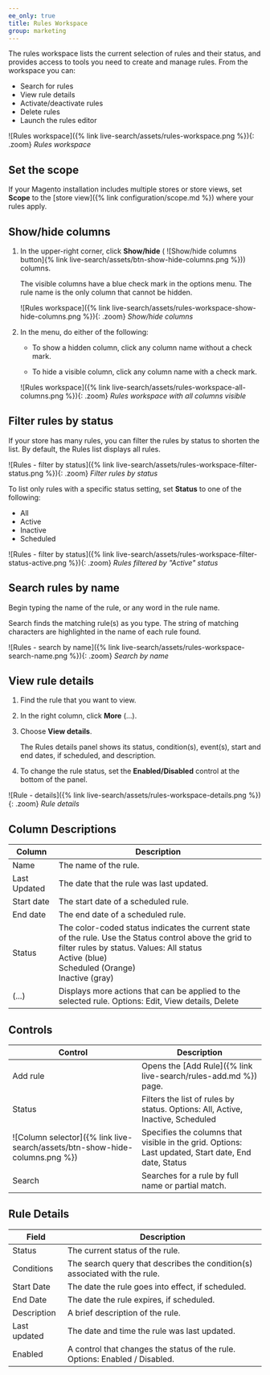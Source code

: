 ```yaml
---
ee_only: true
title: Rules Workspace
group: marketing
---
```


The rules workspace lists the current selection of rules and their status, and provides access to tools you need to create and manage rules. From the workspace you can:

- Search for rules
- View rule details
- Activate/deactivate rules
- Delete rules
- Launch the rules editor

![Rules workspace]({% link live-search/assets/rules-workspace.png %}){: .zoom}
_Rules workspace_

## Set the scope

If your Magento installation includes multiple stores or store views, set **Scope** to the [store view]({% link configuration/scope.md %}) where your rules apply.

## Show/hide columns

1. In the upper-right corner, click **Show/hide** ( ![Show/hide columns button]{% link live-search/assets/btn-show-hide-columns.png %})) columns.

   The visible columns have a blue check mark in the options menu. The rule name is the only column that cannot be hidden.

   ![Rules workspace]({% link live-search/assets/rules-workspace-show-hide-columns.png %}){: .zoom}
   _Show/hide columns_

1. In the menu, do either of the following:

   - To show a hidden column, click any column name without a check mark.

   - To hide a visible column, click any column name with a check mark.

   ![Rules workspace]({% link live-search/assets/rules-workspace-all-columns.png %}){: .zoom}
   _Rules workspace with all columns visible_

## Filter rules by status

If your store has many rules, you can filter the rules by status to shorten the list. By default, the Rules list displays all rules.

  ![Rules - filter by status]({% link live-search/assets/rules-workspace-filter-status.png %}){: .zoom}
  _Filter rules by status_

To list only rules with a specific status setting, set **Status** to one of the following:

- All
- Active
- Inactive
- Scheduled

![Rules - filter by status]({% link live-search/assets/rules-workspace-filter-status-active.png %}){: .zoom}
_Rules filtered by "Active" status_

## Search rules by name

Begin typing the name of the rule, or any word in the rule name.

Search finds the matching rule(s) as you type. The string of matching characters are highlighted in the name of each rule found.

  ![Rules - search by name]({% link live-search/assets/rules-workspace-search-name.png %}){: .zoom}
  _Search by name_

## View rule details

1. Find the rule that you want to view.

1. In the right column, click **More** (...).

1. Choose **View details**.

   The Rules details panel shows its status, condition(s), event(s), start and end dates, if scheduled, and description.

1. To change the rule status, set the **Enabled/Disabled** control at the bottom of the panel.

  ![Rule - details]({% link live-search/assets/rules-workspace-details.png %}){: .zoom}
  _Rule details_

## Column Descriptions

|Column |Description |
|--- |--- |
|Name |The name of the rule. |
|Last Updated |The date that the rule was last updated. |
|Start date |The start date of a scheduled rule. |
|End date |The end date of a scheduled rule. |
|Status |The color-coded status indicates the current state of the rule. Use the Status control above the grid to filter rules by status. Values: All status <br />Active (blue)<br />Scheduled (Orange)<br />Inactive (gray)|
|(...)|Displays more actions that can be applied to the selected rule. Options: Edit, View details, Delete |

## Controls

|Control |Description |
|--- |--- |
|Add rule | Opens the [Add Rule]({% link live-search/rules-add.md %}) page.|
|Status |Filters the list of rules by status. Options: All, Active, Inactive, Scheduled |
|![Column selector]({% link live-search/assets/btn-show-hide-columns.png %})|Specifies the columns that visible in the grid. Options: Last updated, Start date, End date, Status |
|Search |Searches for a rule by full name or partial match. |

## Rule Details

|Field |Description |
|--- |--- |
| Status | The current status of the rule.|
| Conditions | The search query that describes the condition(s) associated with the rule.|
| Start Date | The date the rule goes into effect, if scheduled.|
| End Date | The date the rule expires, if scheduled.|
| Description | A brief description of the rule.|
| Last updated | The date and time the rule was last updated.|
| Enabled | A control that changes the status of the rule. Options: Enabled / Disabled.|

